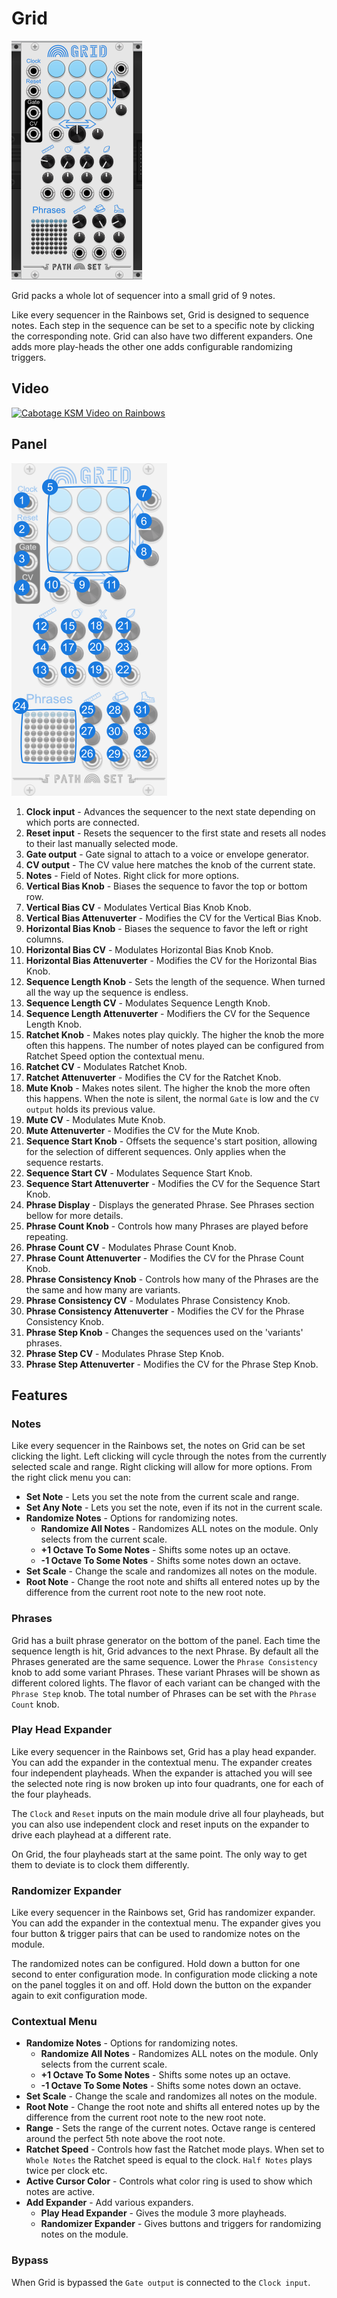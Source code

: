
# Grid
![Image of Grid module](../images/Grid.png)

Grid packs a whole lot of sequencer into a small grid of 9 notes.

Like every sequencer in the Rainbows set, Grid is designed to sequence notes. Each step in the sequence can be set to a specific note by clicking the corresponding note. Grid can also have two different expanders. One adds more play-heads the other one adds configurable randomizing triggers.

## Video

[![Cabotage KSM Video on Rainbows](http://img.youtube.com/vi/2AhMRoFNOko/0.jpg)](https://youtu.be/2AhMRoFNOko?t=11 "Video Manual")

## Panel

![Image of controls](../images/Grid/labels.png)

1. **Clock input** - Advances the sequencer to the next state depending on which ports are connected.
2. **Reset input** - Resets the sequencer to the first state and resets all nodes to their last manually selected mode.
3. **Gate output** - Gate signal to attach to a voice or envelope generator.
4. **CV output** - The CV value here matches the knob of the current state. 
5. **Notes** - Field of Notes. Right click for more options.
6. **Vertical Bias Knob** - Biases the sequence to favor the top or bottom row.
7. **Vertical Bias CV** - Modulates Vertical Bias Knob Knob.
8. **Vertical Bias Attenuverter** - Modifies the CV for the Vertical Bias Knob.
9. **Horizontal Bias Knob** - Biases the sequence to favor the left or right columns.
10. **Horizontal Bias CV** - Modulates Horizontal Bias Knob Knob.
11. **Horizontal Bias Attenuverter** - Modifies the CV for the Horizontal Bias Knob.
12. **Sequence Length Knob** - Sets the length of the sequence. When turned all the way up the sequence is endless.
13. **Sequence Length CV** - Modulates Sequence Length Knob.
14. **Sequence Length Attenuverter** - Modifiers the CV for the Sequence Length Knob.
15. **Ratchet Knob** - Makes notes play quickly. The higher the knob the more often this happens. The number of notes played can be configured from Ratchet Speed option the contextual menu.
16. **Ratchet CV** - Modulates Ratchet Knob.
17. **Ratchet Attenuverter** - Modifies the CV for the Ratchet Knob.
18. **Mute Knob** - Makes notes silent. The higher the knob the more often this happens. When the note is silent, the normal `Gate` is low and the `CV output` holds its previous value.
19. **Mute CV** - Modulates Mute Knob.
20. **Mute Attenuverter** - Modifies the CV for the Mute Knob.
21. **Sequence Start Knob** - Offsets the sequence's start position, allowing for the selection of different sequences. Only applies when the sequence restarts.
22. **Sequence Start CV** - Modulates Sequence Start Knob.
23. **Sequence Start Attenuverter** - Modifies the CV for the Sequence Start Knob.
24. **Phrase Display** - Displays the generated Phrase. See Phrases section bellow for more details.
25. **Phrase Count Knob** - Controls how many Phrases are played before repeating.
26. **Phrase Count CV** - Modulates Phrase Count Knob.
27. **Phrase Count Attenuverter** - Modifies the CV for the Phrase Count Knob.
28. **Phrase Consistency Knob** - Controls how many of the Phrases are the the same and how many are variants.
29. **Phrase Consistency CV** - Modulates Phrase Consistency Knob.
30. **Phrase Consistency Attenuverter** - Modifies the CV for the Phrase Consistency Knob.
31. **Phrase Step Knob** - Changes the sequences used on the 'variants' phrases. 
32. **Phrase Step CV** - Modulates Phrase Step Knob.
33. **Phrase Step Attenuverter** - Modifies the CV for the Phrase Step Knob.


## Features

### Notes

Like every sequencer in the Rainbows set, the notes on Grid can be set clicking the light. Left clicking will cycle through the notes from the currently selected scale and range. Right clicking will allow for more options. From the right click menu you can:

- **Set Note** - Lets you set the note from the current scale and range.
- **Set Any Note** - Lets you set the note, even if its not in the current scale.
- **Randomize Notes** - Options for randomizing notes.
  - **Randomize All Notes** - Randomizes ALL notes on the module. Only selects from the current scale.
  - **+1 Octave To Some Notes** - Shifts some notes up an octave.
  - **-1 Octave To Some Notes** - Shifts some notes down an octave.
- **Set Scale** -  Change the scale and randomizes all notes on the module.
- **Root Note** -  Change the root note and shifts all entered notes up by the difference from the current root note to the new root note.

### Phrases

Grid has a built phrase generator on the bottom of the panel. Each time the sequence length is hit, Grid advances to the next Phrase. By default all the Phrases generated are the same sequence. Lower the `Phrase Consistency` knob to add some variant Phrases. These variant Phrases will be shown as different colored lights. The flavor of each variant can be changed with the `Phrase Step` knob. The total number of Phrases can be set with the `Phrase Count` knob.

### Play Head Expander

Like every sequencer in the Rainbows set, Grid has a play head expander. You can add the expander in the contextual menu. The expander creates four independent playheads. When the expander is attached you will see the selected note ring is now broken up into four quadrants, one for each of the four playheads.

The `Clock` and `Reset` inputs on the main module drive all four playheads, but you can also use independent clock and reset inputs on the expander to drive each playhead at a different rate.

On Grid, the four playheads start at the same point. The only way to get them to deviate is to clock them differently.

### Randomizer Expander

Like every sequencer in the Rainbows set, Grid has randomizer expander. You can add the expander in the contextual menu. The expander gives you four button & trigger pairs that can be used to randomize notes on the module.

The randomized notes can be configured. Hold down a button for one second to enter configuration mode. In configuration mode clicking a note on the panel toggles it on and off. Hold down the button on the expander again to exit configuration mode.

### Contextual Menu

- **Randomize Notes** - Options for randomizing notes.
  - **Randomize All Notes** - Randomizes ALL notes on the module. Only selects from the current scale.
  - **+1 Octave To Some Notes** - Shifts some notes up an octave.
  - **-1 Octave To Some Notes** - Shifts some notes down an octave.
- **Set Scale** -  Change the scale and randomizes all notes on the module.
- **Root Note** -  Change the root note and shifts all entered notes up by the difference from the current root note to the new root note.
- **Range** - Sets the range of the current notes. Octave range is centered around the perfect 5th note above the root note.
- **Ratchet Speed** - Controls how fast the Ratchet mode plays. When set to `Whole Notes` the Ratchet speed is equal to the clock. `Half Notes` plays twice per clock etc.
- **Active Cursor Color** - Controls what color ring is used to show which notes are active.
- **Add Expander** - Add various expanders.
  - **Play Head Expander** - Gives the module 3 more playheads.
  - **Randomizer Expander** - Gives buttons and triggers for randomizing notes on the module.

### Bypass

When Grid is bypassed the `Gate output` is connected to the `Clock input`.
